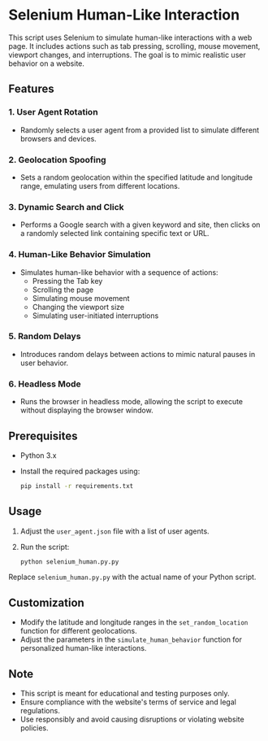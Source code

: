 # Selenium Human-Like Interaction

This script uses Selenium to simulate human-like interactions with a web page. It includes actions such as tab pressing, scrolling, mouse movement, viewport changes, and interruptions. The goal is to mimic realistic user behavior on a website.

## Features

### 1. User Agent Rotation
- Randomly selects a user agent from a provided list to simulate different browsers and devices.

### 2. Geolocation Spoofing
- Sets a random geolocation within the specified latitude and longitude range, emulating users from different locations.

### 3. Dynamic Search and Click
- Performs a Google search with a given keyword and site, then clicks on a randomly selected link containing specific text or URL.

### 4. Human-Like Behavior Simulation
- Simulates human-like behavior with a sequence of actions:
  - Pressing the Tab key
  - Scrolling the page
  - Simulating mouse movement
  - Changing the viewport size
  - Simulating user-initiated interruptions

### 5. Random Delays
- Introduces random delays between actions to mimic natural pauses in user behavior.

### 6. Headless Mode
- Runs the browser in headless mode, allowing the script to execute without displaying the browser window.

## Prerequisites

- Python 3.x
- Install the required packages using:

    ```bash
    pip install -r requirements.txt
    ```

## Usage

1. Adjust the `user_agent.json` file with a list of user agents.
2. Run the script:

    ```bash
    python selenium_human.py.py
    ```

Replace `selenium_human.py.py` with the actual name of your Python script.

## Customization

- Modify the latitude and longitude ranges in the `set_random_location` function for different geolocations.
- Adjust the parameters in the `simulate_human_behavior` function for personalized human-like interactions.

## Note

- This script is meant for educational and testing purposes only.
- Ensure compliance with the website's terms of service and legal regulations.
- Use responsibly and avoid causing disruptions or violating website policies.
